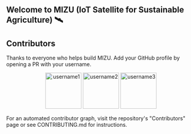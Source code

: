 ## Welcome to MIZU (IoT Satellite for Sustainable Agriculture) 🛰️

## Contributors

Thanks to everyone who helps build MIZU. Add your GitHub profile by opening a PR with your username.

<p align="center">
    <a href="https://github.com/username1" title="Full Name"><img src="https://avatars.githubusercontent.com/username1?s=96" width="96" height="96" alt="username1" /></a>
    <a href="https://github.com/username2" title="Full Name"><img src="https://avatars.githubusercontent.com/username2?s=96" width="96" height="96" alt="username2" /></a>
    <a href="https://github.com/username3" title="Full Name"><img src="https://avatars.githubusercontent.com/username3?s=96" width="96" height="96" alt="username3" /></a>
</p>

For an automated contributor graph, visit the repository's "Contributors" page or see CONTRIBUTING.md for instructions.